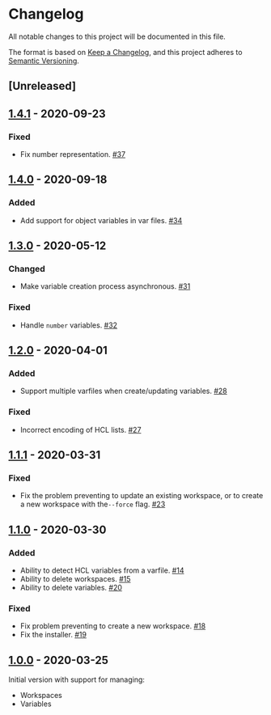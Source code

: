# Changelog

All notable changes to this project will be documented in this file.

The format is based on [Keep a Changelog](https://keepachangelog.com/en/1.0.0/),
and this project adheres to [Semantic Versioning](https://semver.org/spec/v2.0.0.html).

## [Unreleased]

## [1.4.1] - 2020-09-23

### Fixed

* Fix number representation. [#37]

## [1.4.0] - 2020-09-18

### Added

* Add support for object variables in var files. [#34]

## [1.3.0] - 2020-05-12

### Changed

* Make variable creation process asynchronous. [#31]

### Fixed

* Handle `number` variables. [#32]

## [1.2.0] - 2020-04-01

### Added

* Support multiple varfiles when create/updating variables. [#28]

### Fixed

* Incorrect encoding of HCL lists. [#27]

## [1.1.1] - 2020-03-31

### Fixed

* Fix the problem preventing to update an existing workspace, or to create a new
  workspace with the`--force` flag. [#23]

## [1.1.0] - 2020-03-30

### Added

* Ability to detect HCL variables from a varfile. [#14]
* Ability to delete workspaces. [#15]
* Ability to delete variables. [#20]

### Fixed

* Fix problem preventing to create a new workspace. [#18]
* Fix the installer. [#19]

## [1.0.0] - 2020-03-25

Initial version with support for managing:

* Workspaces
* Variables

[//]: # (Release links)
[1.0.0]: https://github.com/rgreinho/tfe-cli/releases/tag/1.0.0
[1.1.0]: https://github.com/rgreinho/tfe-cli/releases/tag/1.1.0
[1.1.1]: https://github.com/rgreinho/tfe-cli/releases/tag/1.1.1
[1.2.0]: https://github.com/rgreinho/tfe-cli/releases/tag/1.2.0
[1.3.0]: https://github.com/rgreinho/tfe-cli/releases/tag/1.3.0
[1.4.0]: https://github.com/rgreinho/tfe-cli/releases/tag/1.4.0
[1.4.1]: https://github.com/rgreinho/tfe-cli/releases/tag/1.4.1

[//]: # (Issue/PR links)
[#14]: https://github.com/rgreinho/tfe-cli/pull/14
[#15]: https://github.com/rgreinho/tfe-cli/pull/15
[#18]: https://github.com/rgreinho/tfe-cli/pull/18
[#19]: https://github.com/rgreinho/tfe-cli/pull/19
[#20]: https://github.com/rgreinho/tfe-cli/pull/20
[#23]: https://github.com/rgreinho/tfe-cli/pull/23
[#27]: https://github.com/rgreinho/tfe-cli/pull/27
[#28]: https://github.com/rgreinho/tfe-cli/pull/28
[#31]: https://github.com/rgreinho/tfe-cli/pull/31
[#32]: https://github.com/rgreinho/tfe-cli/pull/32
[#34]: https://github.com/rgreinho/tfe-cli/pull/34
[#37]: https://github.com/rgreinho/tfe-cli/pull/37
